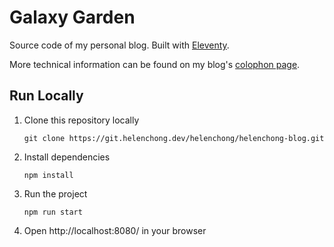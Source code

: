 # Galaxy Garden

Source code of my personal blog. Built with [Eleventy](https://www.11ty.dev/).

More technical information can be found on my blog's [colophon page](https://blog.helenchong.omg.lol/en/colophon).

## Run Locally

1. Clone this repository locally
    ```
    git clone https://git.helenchong.dev/helenchong/helenchong-blog.git
    ```
1. Install dependencies
    ```
    npm install
    ```
1. Run the project
    ```
    npm run start
    ```
1. Open http://localhost:8080/ in your browser
